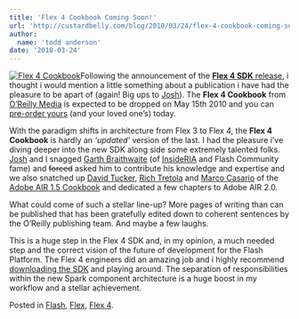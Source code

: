 ```yaml
---
title: 'Flex 4 Cookbook Coming Soon!'
url: 'http://custardbelly.com/blog/2010/03/24/flex-4-cookbook-coming-soon/'
author:
  name: 'todd anderson'
date: '2010-03-24'
---
```


[![Flex 4 Cookbook](http://custardbelly.com/blog/images/cookbook.jpg)](http://www.amazon.com/Flex-Cookbook-Real-world-developing-Applications/dp/0596805616/ref=sr_1_5?ie=UTF8&s=books&qid=1269336661&sr=8-5)Following the announcement of the [**Flex 4 SDK** release](http://www.adobe.com/products/flex/), i thought i would mention a little something about a publication i have had the pleasure to be apart of (again! Big ups to [Josh](http://thefactoryfactory.com/wordpress/)). The **Flex 4 Cookbook** from [O’Reilly Media](http://oreilly.com/catalog/9780596805623) is expected to be dropped on May 15th 2010 and you can [pre-order yours](http://www.amazon.com/Flex-Cookbook-Real-world-developing-Applications/dp/0596805616/ref=sr_1_5?ie=UTF8&s=books&qid=1269336661&sr=8-5) (and your loved one’s) today.

With the paradigm shifts in architecture from Flex 3 to Flex 4, the **Flex 4 Cookbook** is hardly an _‘updated’_ version of the last. I had the pleasure i’ve diving deeper into the new SDK along side some extremely talented folks. [Josh](http://thefactoryfactory.com/wordpress/) and I snagged [Garth Braithwaite](http://www.garthdb.com/#) (of [InsideRIA](http://www.insideria.com/) and Flash Community fame) and <del>forced</del> asked him to contribute his knowledge and expertise and we also snatched up [David Tucker](http://www.davidtucker.net/), [Rich Tretola](http://blog.everythingflex.com/) and [Marco Casario](http://casario.blogs.com/) of the [Adobe AIR 1.5 Cookbook](http://www.amazon.com/Adobe-AIR-1-5-Cookbook-Application/dp/0596522509/ref=sr_1_1?ie=UTF8&s=books&qid=1269436452&sr=1-1) and dedicated a few chapters to Adobe AIR 2.0. 

What could come of such a stellar line-up? More pages of writing than can be published that has been gratefully edited down to coherent sentences by the O’Reilly publishing team. And maybe a few laughs.

This is a huge step in the Flex 4 SDK and, in my opinion, a much needed step and the correct vision of the future of development for the Flash Platform. The Flex 4 engineers did an amazing job and i highly recommend [downloading the SDK](http://opensource.adobe.com/wiki/display/flexsdk/Download+Flex+4) and playing around. The separation of responsibilities within the new Spark component architecture is a huge boost in my workflow and a stellar achievement.

Posted in [Flash](http://custardbelly.com/blog/category/flash/), [Flex](http://custardbelly.com/blog/category/flex/), [Flex 4](http://custardbelly.com/blog/category/flex-4/).
